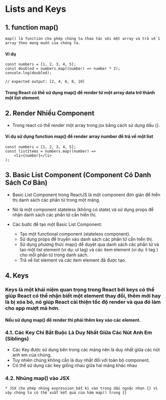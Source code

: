 # Lists and Keys

## 1. function map()

    map() là function cho phép chúng ta thao tác với một array và trả về 1 array theo mong muốn của chúng ta.

#### Ví dụ

    const numbers = [1, 2, 3, 4, 5];
    const doubled = numbers.map((number) => number * 2);
    console.log(doubled);

    // expected output: [2, 4, 6, 8, 10]

#### Trong React có thể sử dụng map() để render từ một array data trở thành một list element.

## 2. Render Nhiều Component

- Trong react có thể render một array trong jsx bằng cách sử dụng dấu {}.

#### Ví dụ sử dụng function map() để render array number để trả về một list

    const numbers = [1, 2, 3, 4, 5];
    const listItems = numbers.map((number) =>
        <li>{number}</li>
    );

## 3. Basic List Component (Component Có Danh Sách Cơ Bản)

- Basic List Component trong ReactJS là một component đơn giản để hiển thị danh sách các phần tử trong một mảng.
- Nó là một component stateless (không có state) và sử dụng props để nhận danh sách các phần tử cần hiển thị.
- Các bước để tạo một Basic List Component:

  - Tạo một functional component (stateless component).
  - Sử dụng props để truyền vào danh sách các phần tử cần hiển thị.
  - Sử dụng phương thức map() để duyệt qua danh sách các phần tử và tạo một list element (ví dụ: ul tag) và các item element (ví dụ: li tag ) cho mỗi phần tử trong danh sách.
  - Trả về list element và các item element đã được tạo.

## 4. Keys

### Keys là một khái niệm quan trọng trong React bởi keys có thể giúp React có thể nhận biết một element thay đổi, thêm mới hay là bị xóa bỏ, nó giúp React cải thiện tốc độ render và qua đó làm cho app mượt mà hơn.

#### Nếu sử dụng map() để render thì phải thêm key vào các element.

### 4.1. Các Key Chỉ Bắt Buộc Là Duy Nhất Giữa Các Nút Anh Em (Siblings)

- Các Key được sử dụng bên trong các mảng nên là duy nhất giữa các nút anh em của chúng.
- Tuy nhiên chúng không cần là duy nhất đối với toàn bộ component.
- Có thể sử dụng các key giống nhau giữa hai mảng khác nhau

### 4.2. Nhúng map() vào JSX

    * JSX cho phép nhúng expression bất kì vào trong dấu ngoặc nhọn {} vì vậy chúng ta có thể xuất kết quả của hàm map() trong {}
